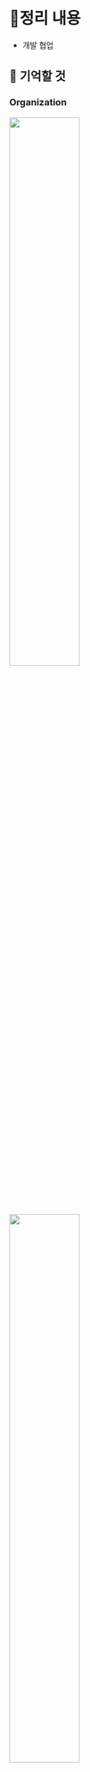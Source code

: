 # 📝정리 내용

- 개발 협업

## 📌 기억할 것

### Organization
<img src="" width="50%" height="50%">
<img src="https://github.com/user-attachments/assets/b1a0e3be-3efe-4909-8e71-6ddb4a70b7f4" width="50%" height="50%">

- 프로젝트와 저장소 관리 도구로 보안 향상
- **Projects**
    - 할 일 **목록 관리**
    - 진행 상황 **시각화**
    - 작업 **우선순위**

<img src="https://github.com/user-attachments/assets/d2084e8b-1da3-44c1-acd8-863f0c495239" width="50%" height="50%">

- **Teams**
    - collaborator 그룹화
    - PR, Code Review, CodeOwners등에 활용

### Issues

<img src="https://github.com/user-attachments/assets/ee873055-7eed-4273-9956-e3c83ca0e935" width="50%" height="50%">

- 버그 리포트, 기능 요청
- 프로젝트 문제 추적 및 해결
- 협업 및 의사소통 강화

### Pull Request

<img src="https://github.com/user-attachments/assets/ab881dce-32c5-448b-91e5-360071356433" width="50%" height="50%">

- 장점
    - 버그 확인 O
    - 시간 제약 X → 의견 자유롭게 교환
    - 효율적이고 품질 높은 코드
- 개인 프로젝트
    - 체계적인 검토 및 문서화
    - 자동화된 documentation의 기능(단위 기록)
    - 복구 가능
- 팀 프로젝트
    - 지식 공유
    - 코드 품질 개선
    - 코드 작성 목적 공유(팀뿐만 아닌 본인 또한)

### PR Merge

1. **merge commit**을 만들며 합치기
    
<img src="https://github.com/user-attachments/assets/2cf28378-aa4a-4f89-ae5b-c6997174a15a" width="50%" height="50%">

    - 두 브랜치의 변경 사항 모두 유지하며 병합
    - 장점
        - 브랜치의 히스토리 유지 → 프로젝트 진행 상황 명확
        - 사용이 쉬움
    - 단점
        - 팀 규모 ⬆ → 히스토리 복잡
2. **Squash and merge** 하기
    
<img src="https://github.com/user-attachments/assets/f4b61298-d9dd-4354-aedf-44fe19b5df0a" width="50%" height="50%">
    
    - 모든 변경 사항을 하나의 커밋으로 압축
    - 장점
        - 커밋 히스토리 간단
        - 주요 사항만 압축 병합
    - 단점
        - 작업 상세 이력 손실
        - 개별 맥락&작업 정보 손실로 추후 문제 해결의 ****어려움
        - 커밋 ****아이디 병합으로 여럿이 작업 시 복잡한 문제 야기(github에는 기록 존재)
3. **Rebase and merge** 하기
    
<img src="https://github.com/user-attachments/assets/52c72699-de87-4558-955e-cb8208eb0962" width="50%" height="50%">

    - 현 브랜치를 target 브랜치에 재위치 시킨 후 병합
    - 장점
        - 깨끗하고 선형적인 커밋 히스토리 생성
          → 히스토리 파악 및 코드 변화 이해
        
    - 단점
        - 관련 커밋 ID 변화로 혼란 초래(브랜치 분기 시 더 복잡)
        - 여러 개발자 동시 작업 시 복잡한 충돌 야기
        - PR별로 나눠져 있던 작업이 하나의 히스토리로 병합
        - 특정 기능이 어디부터 어디까지의 커밋으로 구현된지 알기 어려움
        
    
    → 팀 프로젝트 시 ~~merge commit~~ 이외에 **squash**나 **rebase** 방식으로 커밋 이력 정리하기
    

### Fork

- 기존 repository와 완전히 분리
- 자유롭게 변경 사항 반영
- 일반적 규모에서는 **브랜치**로 협업 → 큰 규모에는 코드 수정 권한 관리와 개별 저장소 작업이 쉬운 **fork**
- **오픈소스 기여**
    - 버그 보고
    - 문서 개선
    - 테스트 작성
    - 패키지 기여(
    - Good First Issue 레이블 활용: [https://goodfirstissue.dev](https://goodfirstissue.dev/)/(원하는 언어로 필터링하여 contribution할 수 있는 이슈 찾아보기)

### PR 충돌

- 복잡한 충돌의 경우 local 해결
- 충돌 최소화
    - 주기적인 git merge feat
    - 작은 단위의 PR
    - 파일 작게 만들기
    - 동료와 잦은 커뮤니케이션 수행

### 좋은 커밋

- 의미있는 단위의 작업
- 생성된 커밋은 동작이 가능한 형태
- 커밋 메시지는 명확하고 간결하게 작성

| type | 설명 |
| --- | --- |
| feat | 기능 개발 |
| docs | 주석/ReadMe 등 문서화  |
| test | 테스트  |
| fix | 버그나 typo 등 수정사항 |
| chore | 코드와 관련 없는 내용 수정 |
| ci | CI/CD 등 관련 작업 수행 |
| style | 스타일 수정 |
